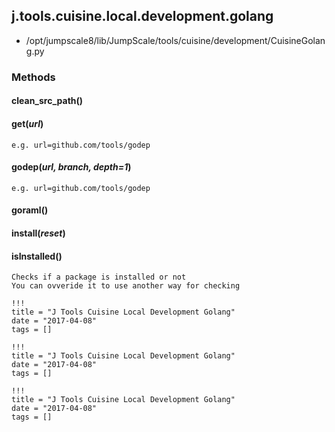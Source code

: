 <!-- toc -->
## j.tools.cuisine.local.development.golang

- /opt/jumpscale8/lib/JumpScale/tools/cuisine/development/CuisineGolang.py

### Methods

#### clean_src_path() 

#### get(*url*) 

```
e.g. url=github.com/tools/godep

```

#### godep(*url, branch, depth=1*) 

```
e.g. url=github.com/tools/godep

```

#### goraml() 

#### install(*reset*) 

#### isInstalled() 

```
Checks if a package is installed or not
You can ovveride it to use another way for checking

```


```
!!!
title = "J Tools Cuisine Local Development Golang"
date = "2017-04-08"
tags = []
```

```
!!!
title = "J Tools Cuisine Local Development Golang"
date = "2017-04-08"
tags = []
```

```
!!!
title = "J Tools Cuisine Local Development Golang"
date = "2017-04-08"
tags = []
```
